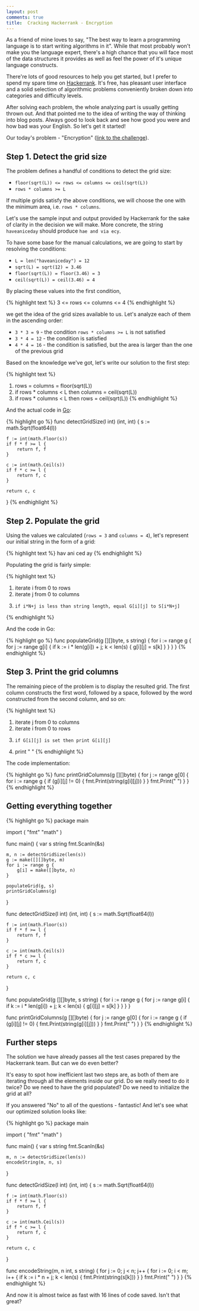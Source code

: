 ```yaml
---
layout: post
comments: true
title:  Cracking Hackerrank - Encryption
---
```


As a friend of mine loves to say, "The best way to learn a programming language is to start writing algorithms in it".
While that most probably won't make you the language expert, there's a high chance that you will face most of the data
structures it provides as well as feel the power of it's unique language constructs.

There're lots of good resources to help you get started, but I prefer to spend my spare time on
[Hackerrank](https://www.hackerrank.com/). It's free, has pleasant user interface and a solid selection of algorithmic
problems conveniently broken down into categories and difficulty levels.

After solving each problem, the whole analyzing part is usually getting thrown out. And that pointed me to the idea of
writing the way of thinking into blog posts. Always good to look back and see how good you were and how bad was your
English. So let's get it started!

Our today's problem - "Encryption" ([link to the challenge](https://www.hackerrank.com/challenges/encryption)).


## Step 1. Detect the grid size

The problem defines a handful of conditions to detect the grid size:

- `floor(sqrt(L)) <= rows <= columns <= ceil(sqrt(L))`
- `rows * columns >= L`

If multiple grids satisfy the above conditions, we will choose the one with the minimum area, i.e. `rows * columns`.

Let's use the sample input and output provided by Hackerrank for the sake of clarity in the decision we will make. More
concrete, the string `haveaniceday` should produce `hae and via ecy`.

To have some base for the manual calculations, we are going to start by resolving the conditions:

- `L = len("haveaniceday") = 12`
- `sqrt(L) = sqrt(12) = 3.46`
- `floor(sqrt(L)) = floor(3.46) = 3`
- `ceil(sqrt(L)) = ceil(3.46) = 4`

By placing these values into the first condition,

{% highlight text %}
3 <= rows <= columns <= 4
{% endhighlight %}

we get the idea of the grid sizes available to us. Let's analyze each of them in the ascending order:

- `3 * 3 = 9` - the condition `rows * columns >= L` is not satisfied
- `3 * 4 = 12` - the condition is satisfied
- `4 * 4 = 16` - the condition is satisfied, but the area is larger than the one of the previous grid

Based on the knowledge we've got, let's write our solution to the first step:

{% highlight text %}
1. rows = columns = floor(sqrt(L))
2. if rows * columns < L then columns = ceil(sqrt(L))
3. if rows * columns < L then rows = ceil(sqrt(L))
{% endhighlight %}

And the actual code in [Go](https://golang.org/):

{% highlight go %}
func detectGridSize(l int) (int, int) {
    s := math.Sqrt(float64(l))

    f := int(math.Floor(s))
    if f * f >= l {
        return f, f
    }

    c := int(math.Ceil(s))
    if f * c >= l {
        return f, c
    }

    return c, c
}
{% endhighlight %}


## Step 2. Populate the grid

Using the values we calculated (`rows = 3` and `columns = 4`), let's represent our initial string in the form of a grid:

{% highlight text %}
hav
ani
ced
ay
{% endhighlight %}

Populating the grid is fairly simple:

{% highlight text %}
1. iterate i from 0 to rows
2.   iterate j from 0 to columns
3.     if i*N+j is less than string length, equal G[i][j] to S[i*N+j]
{% endhighlight %}

And the code in Go:

{% highlight go %}
func populateGrid(g [][]byte, s string) {
    for i := range g {
        for j := range g[i] {
            if k := i * len(g[i]) + j; k < len(s) {
                g[i][j] = s[k]
            }
        }
    }
}
{% endhighlight %}


## Step 3. Print the grid columns

The remaining piece of the problem is to display the resulted grid. The first column constructs the first word, followed
by a space, followed by the word constructed from the second column, and so on:

{% highlight text %}
1. iterate j from 0 to columns
2.   iterate i from 0 to rows
3.     if G[i][j] is set then print G[i][j]
4.   print " "
{% endhighlight %}

The code implementation:

{% highlight go %}
func printGridColumns(g [][]byte) {
    for j := range g[0] {
        for i := range g {
            if (g[i][j] != 0) {
                fmt.Print(string(g[i][j]))
            }
        }
        fmt.Print(" ")
    }
}
{% endhighlight %}


## Getting everything together

{% highlight go %}
package main

import (
    "fmt"
    "math"
)

func main() {
    var s string
    fmt.Scanln(&s)

    m, n := detectGridSize(len(s))
    g := make([][]byte, m)
    for i := range g {
        g[i] = make([]byte, n)
    }

    populateGrid(g, s)
    printGridColumns(g)
}

func detectGridSize(l int) (int, int) {
    s := math.Sqrt(float64(l))

    f := int(math.Floor(s))
    if f * f >= l {
        return f, f
    }

    c := int(math.Ceil(s))
    if f * c >= l {
        return f, c
    }

    return c, c
}

func populateGrid(g [][]byte, s string) {
    for i := range g {
        for j := range g[i] {
            if k := i * len(g[i]) + j; k < len(s) {
                g[i][j] = s[k]
            }
        }
    }
}

func printGridColumns(g [][]byte) {
    for j := range g[0] {
        for i := range g {
            if (g[i][j] != 0) {
                fmt.Print(string(g[i][j]))
            }
        }
        fmt.Print(" ")
    }
}
{% endhighlight %}


## Further steps

The solution we have already passes all the test cases prepared by the Hackerrank team. But can we do even better?

It's easy to spot how inefficient last two steps are, as both of them are iterating through all the elements inside our
grid. Do we really need to do it twice? Do we need to have the grid populated? Do we need to initialize the grid at all?

If you answered "No" to all of the questions - fantastic! And let's see what our optimized solution looks like:

{% highlight go %}
package main

import (
	"fmt"
	"math"
)

func main() {
	var s string
	fmt.Scanln(&s)

	m, n := detectGridSize(len(s))
	encodeString(m, n, s)
}

func detectGridSize(l int) (int, int) {
	s := math.Sqrt(float64(l))

	f := int(math.Floor(s))
	if f * f >= l {
		return f, f
	}

	c := int(math.Ceil(s))
	if f * c >= l {
		return f, c
	}

	return c, c
}

func encodeString(m, n int, s string) {
	for j := 0; j < n; j++ {
		for i := 0; i < m; i++ {
			if k := i * n + j; k < len(s) {
				fmt.Print(string(s[k]))
			}
		}
		fmt.Print(" ")
	}
}
{% endhighlight %}

And now it is almost twice as fast with 16 lines of code saved. Isn't that great?
